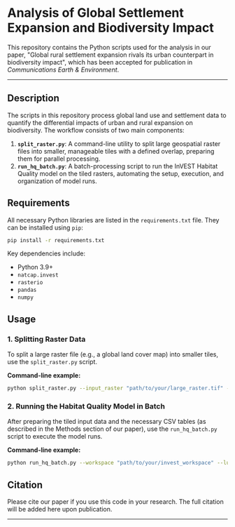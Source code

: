 # Analysis of Global Settlement Expansion and Biodiversity Impact

This repository contains the Python scripts used for the analysis in our paper, "Global rural settlement expansion rivals its urban counterpart in biodiversity impact", which has been accepted for publication in *Communications Earth & Environment*.

---

## Description

The scripts in this repository process global land use and settlement data to quantify the differential impacts of urban and rural expansion on biodiversity. The workflow consists of two main components:

1.  **`split_raster.py`**: A command-line utility to split large geospatial raster files into smaller, manageable tiles with a defined overlap, preparing them for parallel processing.
2.  **`run_hq_batch.py`**: A batch-processing script to run the InVEST Habitat Quality model on the tiled rasters, automating the setup, execution, and organization of model runs.

## Requirements

All necessary Python libraries are listed in the `requirements.txt` file. They can be installed using `pip`:

```bash
pip install -r requirements.txt
```

Key dependencies include:
- Python 3.9+
- `natcap.invest`
- `rasterio`
- `pandas`
- `numpy`

## Usage

### 1. Splitting Raster Data
To split a large raster file (e.g., a global land cover map) into smaller tiles, use the `split_raster.py` script.

**Command-line example:**
```bash
python split_raster.py --input_raster "path/to/your/large_raster.tif" --output_dir "path/to/save/tiles" --grid_size_km 3000 --overlap_km 25
```

### 2. Running the Habitat Quality Model in Batch
After preparing the tiled input data and the necessary CSV tables (as described in the Methods section of our paper), use the `run_hq_batch.py` script to execute the model runs.

**Command-line example:**
```bash
python run_hq_batch.py --workspace "path/to/your/invest_workspace" --lulc_dir "path/to/save/tiles" --threats_template "path/to/your/threats_template.csv" --sensitivity_table "path/to/your/sensitivity.csv"
```

## Citation

Please cite our paper if you use this code in your research. The full citation will be added here upon publication.

---
